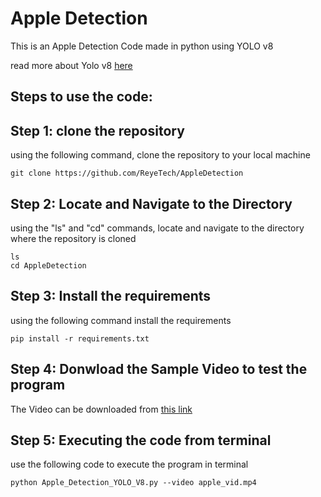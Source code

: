 # Apple Detection

This is an Apple Detection Code made in python using YOLO v8

read more about Yolo v8 [here](https://docs.ultralytics.com/)

## Steps to use the code: 
## Step 1: clone the repository 
using the following command, clone the repository to your local machine
```
git clone https://github.com/ReyeTech/AppleDetection
```

## Step 2: Locate and Navigate to the Directory 
using the "ls" and "cd" commands, locate and navigate to the directory where the repository is cloned
```
ls
cd AppleDetection
```
## Step 3: Install the requirements
using the following command install the requirements 
```
pip install -r requirements.txt
```

## Step 4: Donwload the Sample Video to test the program
The Video can be downloaded from [this link](https://drive.google.com/file/d/1rnrNy7uZTQr1aTp2aVsDLUYFf_uV_s95/view?usp=sharing)

## Step 5: Executing the code from terminal
use the following code to execute the program in terminal
```
python Apple_Detection_YOLO_V8.py --video apple_vid.mp4
```

